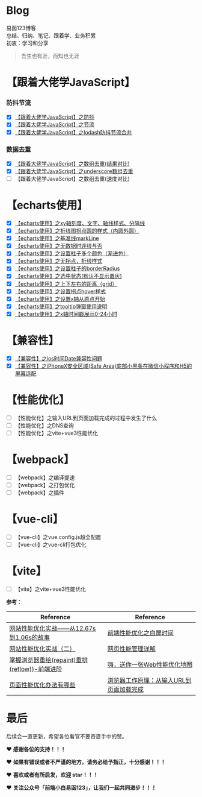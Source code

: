 # Blog
易函123博客  
总结、归纳、笔记、跟着学、业务积累  
初衷：学习和分享

> 吾生也有涯，而知也无涯  


# 【跟着大佬学JavaScript】
### 防抖节流

- [x]  [【跟着大佬学JavaScript】之防抖](https://github.com/yihan12/Blog/issues/1)   
- [x]  [【跟着大佬学JavaScript】之节流](https://github.com/yihan12/Blog/issues/2)    
- [x]  [【跟着大佬学JavaScript】之lodash防抖节流合并](https://github.com/yihan12/Blog/issues/3)  
### 数据去重
- [x]  [【跟着大佬学JavaScript】之数组去重(结果对比)](https://github.com/yihan12/Blog/issues/5)  
- [x]  [【跟着大佬学JavaScript】之underscore数组去重](https://github.com/yihan12/Blog/issues/12)
- [ ]  【跟着大佬学JavaScript】之数组去重(速度对比)  

# 【echarts使用】
- [x]  [【echarts使用】之xy轴刻度、文字、轴线样式、分隔线](https://github.com/yihan12/Blog/issues/8)  
- [x]  [【echarts使用】之折线图拐点圆的样式（内圆外圆）](https://github.com/yihan12/Blog/issues/9)
- [x]  [【echarts使用】之基准线markLine](https://github.com/yihan12/Blog/issues/10)  
- [x]  [【echarts使用】之无数据时连线与否](https://github.com/yihan12/Blog/issues/11)  
- [x]  [【echarts使用】之设置柱子多个颜色（渐进色）](https://github.com/yihan12/Blog/issues/13)  
- [x]  [【echarts使用】之无拐点，折线样式](https://github.com/yihan12/Blog/issues/14)  
- [x]  [【echarts使用】之设置柱子的borderRadius](https://github.com/yihan12/Blog/issues/15)  
- [x]  [【echarts使用】之选中状态(默认不显示置灰)](https://github.com/yihan12/Blog/issues/16)  
- [x]  [【echarts使用】之上下左右的距离（grid）](https://github.com/yihan12/Blog/issues/17)  
- [x]  [【echarts使用】之设置拐点hover样式](https://github.com/yihan12/Blog/issues/18)  
- [x]  [【echarts使用】之设置x轴从原点开始](https://github.com/yihan12/Blog/issues/19)  
- [x]  [【echarts使用】之tooltip弹窗使用说明](https://github.com/yihan12/Blog/issues/20)  
- [x]  [【echarts使用】之x轴时间戳展示0-24小时](https://github.com/yihan12/Blog/issues/21)

# 【兼容性】
- [x]  [【兼容性】之ios时间Date兼容性问题](https://github.com/yihan12/Blog/issues/4)  
- [x]  [【兼容性】之iPhoneX安全区域(Safe Area)底部小黑条在微信小程序和H5的屏幕适配](https://github.com/yihan12/Blog/issues/7)

# 【性能优化】
- [ ]  【性能优化】之输入URL到页面加载完成的过程中发生了什么
- [ ]  【性能优化】之DNS查询
- [ ]  【性能优化】之vite+vue3性能优化  

# 【webpack】
- [ ]  【webpack】之编译提速  
- [ ]  【webpack】之打包优化  
- [ ]  【webpack】之插件

# 【vue-cli】
- [ ]  【vue-cli】之vue.config.js超全配置    
- [ ]  【vue-cli】之vue-cli打包优化

# 【vite】
- [ ]  【vite】之vite+vue3性能优化  

**参考：**  

| Reference                                    | Reference                                                         |
| --------------------------------------- | ------------------------------------------------------------ |
| [网站性能优化实战——从12.67s到1.06s的故事](https://juejin.cn/post/6844903613790175240)              | [前端性能优化之白屏时间](https://cloud.tencent.com/developer/article/1508941)                                   |
| [网站性能优化实战（二）](https://imweb.io/topic/5b4d417eee0c3b0779df96d9) | [网页性能管理详解](http://www.ruanyifeng.com/blog/2015/09/web-page-performance-in-depth.html) |
| [掌握浏览器重绘(repaint)重排(reflow))-前端进阶](https://segmentfault.com/a/1190000017491520) | [嗨，送你一张Web性能优化地图](https://github.com/berwin/Blog/issues/23) |
| [页面性能优化办法有哪些](https://github.com/ljianshu/Blog/issues/9) | [浏览器工作原理：从输入URL到页面加载完成](https://github.com/amandakelake/blog/issues/55) |

# 最后
后续会一直更新，希望各位看官不要吝啬手中的赞。

❤️ **感谢各位的支持！！！**

❤️ **如果有错误或者不严谨的地方，请务必给予指正，十分感谢！！！**

❤️ **喜欢或者有所启发，欢迎 star！！！**

❤️ **关注公众号「前端小白易函123」，让我们一起共同进步！！！**
